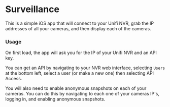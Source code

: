 # Surveillance

This is a simple iOS app that will connect to your Unifi NVR, grab the IP addresses of all your cameras, and then display each of the cameras.

### Usage

On first load, the app will ask you for the IP of your Unifi NVR and an API key.

You can get an API by navigating to your NVR web interface, selecting `Users` at the bottom left, select a user (or make a new one) then selecting API Access.

You will also need to enable anonymous snapshots on each of your cameras. You can do this by navigating to each one of your cameras IP's, logging in, and enabling anonymous snapshots.
